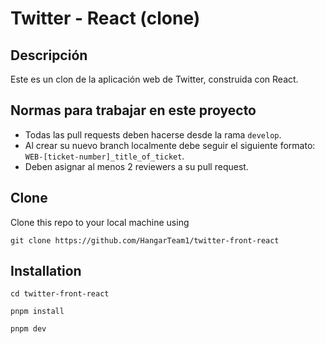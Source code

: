 # Twitter - React (clone)

## Descripción

Este es un clon de la aplicación web de Twitter, construida con React.

## Normas para trabajar en este proyecto

- Todas las pull requests deben hacerse desde la rama `develop`.
- Al crear su nuevo branch localmente debe seguir el siguiente formato: `WEB-[ticket-number]_title_of_ticket`.
- Deben asignar al menos 2 reviewers a su pull request.

## Clone

Clone this repo to your local machine using

```shell
git clone https://github.com/HangarTeam1/twitter-front-react
```

## Installation

```shell
cd twitter-front-react

pnpm install

pnpm dev
```

